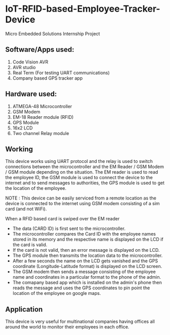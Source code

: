 # IoT-RFID-based-Employee-Tracker-Device
Micro Embedded Solutions Internship Project

## Software/Apps used:

1. Code Vision AVR
2. AVR studio
3. Real Term (For testing UART communications)
4. Company based GPS tracker app

## Hardware used:

1. ATMEGA-48 Microcontroller
2. GSM Modem
3. EM-18 Reader module (RFID)
4. GPS Module
5. 16x2 LCD 
6. Two channel Relay module

## Working

This device works using UART protocol and the relay is used to switch connections between the microcontroller and the EM Reader / GSM Modem / GSM module depending on the situation. The EM reader is used to read the employee ID, the GSM module is used to connect the device to the internet and to send messages to authorities, the GPS module is used to get the location of the employee. 

NOTE : This device can be easily serviced from a remote location as the device is connected to the internet using GSM modem consisting of a sim card (and not WiFi).

When a RFID based card is swiped over the EM reader

- The data (CARD ID) is first sent to the microcontroller.
- The microcontroller compares the Card ID with the employee names stored in its memory and the respective name is displayed on the LCD if the card is valid.
- If the card is not valid, then an error message is displayed on the LCD.
- The GPS module then transmits the location data to the microcontroller.
- After a few seconds the name on the LCD gets vanished and the GPS coordinate (Longitude-Latitude format) is displayed on the LCD screen.
- The GSM modem then sends a message consisting of the employee name and coordinates in a particular format to the phone of the admin.
- The comapany based app which is installed on the admin's phone then reads the message and uses the GPS coordinates to pin point the location of the employee on google maps.

## Application

This device is very useful for multinational companies having offices all around the world to monitor their employees in each office.


